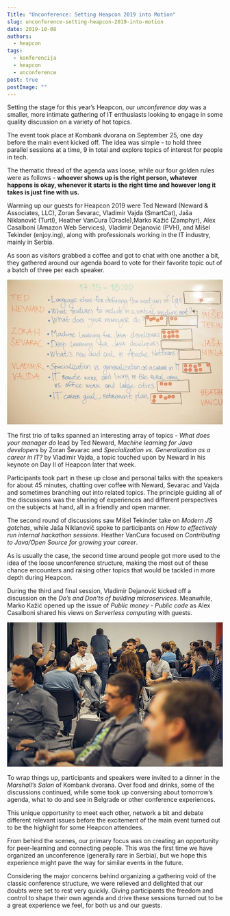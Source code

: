 ```yaml
---
Title: "Unconference: Setting Heapcon 2019 into Motion"
slug: unconference-setting-heapcon-2019-into-motion
date: 2019-10-08
authors:
  - heapcon
tags:
  - konferencija
  - heapcon
  - unconference
post: true
postImage: ""
---
```


Setting the stage for this year’s Heapcon, our *unconference day* was a smaller, more intimate gathering of IT enthusiasts looking to engage in some quality discussion on a variety of hot topics.

The event took place at Kombank dvorana on September 25, one day before the main event kicked off. The idea was simple - to hold three parallel sessions at a time, 9 in total and explore topics of interest for people in tech.

The thematic thread of the agenda was loose, while our four golden rules were as follows - **whoever shows up is the right person, whatever happens is okay, whenever it starts is the right time and however long it takes is just fine with us.**

Warming up our guests for Heapcon 2019 were Ted Neward (Neward & Associates, LLC), Zoran Ševarac, Vladimir Vajda (SmartCat), Jaša Niklanovič (Turtl), Heather VanCura (Oracle),Marko Kažić (Zamphyr), Alex Casalboni (Amazon Web Services), Vladimir Dejanović (PVH), and Mišel Tekinder (enjoy.ing), along with professionals working in the IT industry, mainly in Serbia.

As soon as visitors grabbed a coffee and got to chat with one another a bit, they gathered around our agenda board to vote for their favorite topic out of a batch of three per each speaker.

![](untable.jpg)

The first trio of talks spanned an interesting array of topics - *What does your manager do* lead by Ted Neward, *Machine learning for Java developers* by Zoran Ševarac and *Specialization vs. Generalization as a career in IT?* by Vladimir Vajda, a topic touched upon by Neward in his keynote on Day II of Heapcon later that week.

Participants took part in these up close and personal talks with the speakers for about 45 minutes, chatting over coffee with Neward, Sevarac and Vajda and sometimes branching out into related topics. The principle guiding all of the discussions was the sharing of experiences and different perspectives on the subjects at hand, all in a friendly and open manner.

The second round of discussions saw Mišel Tekinder take on *Modern JS gotchas*, while Jaša Niklanovič spoke to participants on *How to effectively run internal hackathon sessions*. Heather VanCura focused on *Contributing to Java/Open Source for growing your career*.

As is usually the case, the second time around people got more used to the idea of the loose unconference structure, making the most out of these chance encounters and raising other topics that would be tackled in more depth during Heapcon.

During the third and final session, Vladimir Dejanović kicked off a discussion on the *Do’s and Don'ts of building microservices*. Meanwhile, Marko Kažić opened up the issue of *Public money - Public code* as Alex Casalboni shared his views on *Serverless computing* with guests.

![](unguzva.jpg)

To wrap things up, participants and speakers were invited to a dinner in the *Marshall’s Salon* of Kombank dvorana. Over food and drinks, some of the discussions continued, while some took up conversing about tomorrow’s agenda, what to do and see in Belgrade or other conference experiences.

This unique opportunity to meet each other, network a bit and debate different relevant issues before the excitement of the main event turned out to be the highlight for some Heapcon attendees.

From behind the scenes, our primary focus was on creating an opportunity for peer-learning and connecting people. This was the first time we have organized an unconference (generally rare in Serbia), but we hope this experience might pave the way for similar events in the future.

Considering the major concerns behind organizing a gathering void of the classic conference structure, we were relieved and delighted that our doubts were set to rest very quickly. Giving participants the freedom and control to shape their own agenda and drive these sessions turned out to be a great experience we feel, for both us and our guests.